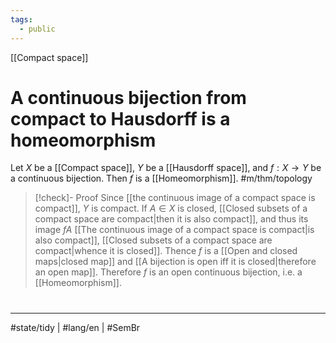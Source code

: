 ```yaml
---
tags:
  - public
---
```

[[Compact space]]
# A continuous bijection from compact to Hausdorff is a homeomorphism

Let $X$ be a [[Compact space]], $Y$ be a [[Hausdorff space]], and $f : X \to Y$ be a continuous bijection.
Then $f$ is a [[Homeomorphism]]. #m/thm/topology 

> [!check]- Proof
> Since [[the continuous image of a compact space is compact]], $Y$ is compact.
> If $A \in X$ is closed, [[Closed subsets of a compact space are compact|then it is also compact]], and thus its image $fA$ [[The continuous image of a compact space is compact|is also compact]], [[Closed subsets of a compact space are compact|whence it is closed]].
> Thence $f$ is a [[Open and closed maps|closed map]] and [[A bijection is open iff it is closed|therefore an open map]].
> Therefore $f$ is an open continuous bijection, i.e. a [[Homeomorphism]].
> <span class="QED"/>

#
---
#state/tidy | #lang/en | #SemBr
